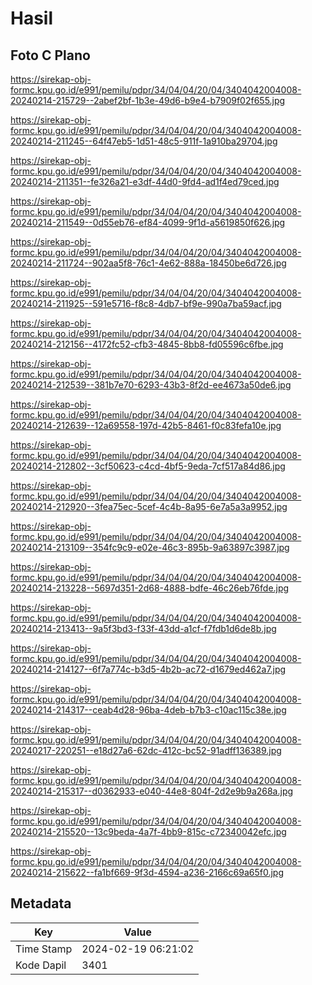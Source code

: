# Hasil

## Foto C Plano

https://sirekap-obj-formc.kpu.go.id/e991/pemilu/pdpr/34/04/04/20/04/3404042004008-20240214-215729--2abef2bf-1b3e-49d6-b9e4-b7909f02f655.jpg

https://sirekap-obj-formc.kpu.go.id/e991/pemilu/pdpr/34/04/04/20/04/3404042004008-20240214-211245--64f47eb5-1d51-48c5-911f-1a910ba29704.jpg

https://sirekap-obj-formc.kpu.go.id/e991/pemilu/pdpr/34/04/04/20/04/3404042004008-20240214-211351--fe326a21-e3df-44d0-9fd4-ad1f4ed79ced.jpg

https://sirekap-obj-formc.kpu.go.id/e991/pemilu/pdpr/34/04/04/20/04/3404042004008-20240214-211549--0d55eb76-ef84-4099-9f1d-a5619850f626.jpg

https://sirekap-obj-formc.kpu.go.id/e991/pemilu/pdpr/34/04/04/20/04/3404042004008-20240214-211724--902aa5f8-76c1-4e62-888a-18450be6d726.jpg

https://sirekap-obj-formc.kpu.go.id/e991/pemilu/pdpr/34/04/04/20/04/3404042004008-20240214-211925--591e5716-f8c8-4db7-bf9e-990a7ba59acf.jpg

https://sirekap-obj-formc.kpu.go.id/e991/pemilu/pdpr/34/04/04/20/04/3404042004008-20240214-212156--4172fc52-cfb3-4845-8bb8-fd05596c6fbe.jpg

https://sirekap-obj-formc.kpu.go.id/e991/pemilu/pdpr/34/04/04/20/04/3404042004008-20240214-212539--381b7e70-6293-43b3-8f2d-ee4673a50de6.jpg

https://sirekap-obj-formc.kpu.go.id/e991/pemilu/pdpr/34/04/04/20/04/3404042004008-20240214-212639--12a69558-197d-42b5-8461-f0c83fefa10e.jpg

https://sirekap-obj-formc.kpu.go.id/e991/pemilu/pdpr/34/04/04/20/04/3404042004008-20240214-212802--3cf50623-c4cd-4bf5-9eda-7cf517a84d86.jpg

https://sirekap-obj-formc.kpu.go.id/e991/pemilu/pdpr/34/04/04/20/04/3404042004008-20240214-212920--3fea75ec-5cef-4c4b-8a95-6e7a5a3a9952.jpg

https://sirekap-obj-formc.kpu.go.id/e991/pemilu/pdpr/34/04/04/20/04/3404042004008-20240214-213109--354fc9c9-e02e-46c3-895b-9a63897c3987.jpg

https://sirekap-obj-formc.kpu.go.id/e991/pemilu/pdpr/34/04/04/20/04/3404042004008-20240214-213228--5697d351-2d68-4888-bdfe-46c26eb76fde.jpg

https://sirekap-obj-formc.kpu.go.id/e991/pemilu/pdpr/34/04/04/20/04/3404042004008-20240214-213413--9a5f3bd3-f33f-43dd-a1cf-f7fdb1d6de8b.jpg

https://sirekap-obj-formc.kpu.go.id/e991/pemilu/pdpr/34/04/04/20/04/3404042004008-20240214-214127--6f7a774c-b3d5-4b2b-ac72-d1679ed462a7.jpg

https://sirekap-obj-formc.kpu.go.id/e991/pemilu/pdpr/34/04/04/20/04/3404042004008-20240214-214317--ceab4d28-96ba-4deb-b7b3-c10ac115c38e.jpg

https://sirekap-obj-formc.kpu.go.id/e991/pemilu/pdpr/34/04/04/20/04/3404042004008-20240217-220251--e18d27a6-62dc-412c-bc52-91adff136389.jpg

https://sirekap-obj-formc.kpu.go.id/e991/pemilu/pdpr/34/04/04/20/04/3404042004008-20240214-215317--d0362933-e040-44e8-804f-2d2e9b9a268a.jpg

https://sirekap-obj-formc.kpu.go.id/e991/pemilu/pdpr/34/04/04/20/04/3404042004008-20240214-215520--13c9beda-4a7f-4bb9-815c-c72340042efc.jpg

https://sirekap-obj-formc.kpu.go.id/e991/pemilu/pdpr/34/04/04/20/04/3404042004008-20240214-215622--fa1bf669-9f3d-4594-a236-2166c69a65f0.jpg


## Metadata

| Key        | Value               |
| ---------- | ------------------- |
| Time Stamp | 2024-02-19 06:21:02 |
| Kode Dapil | 3401                |




